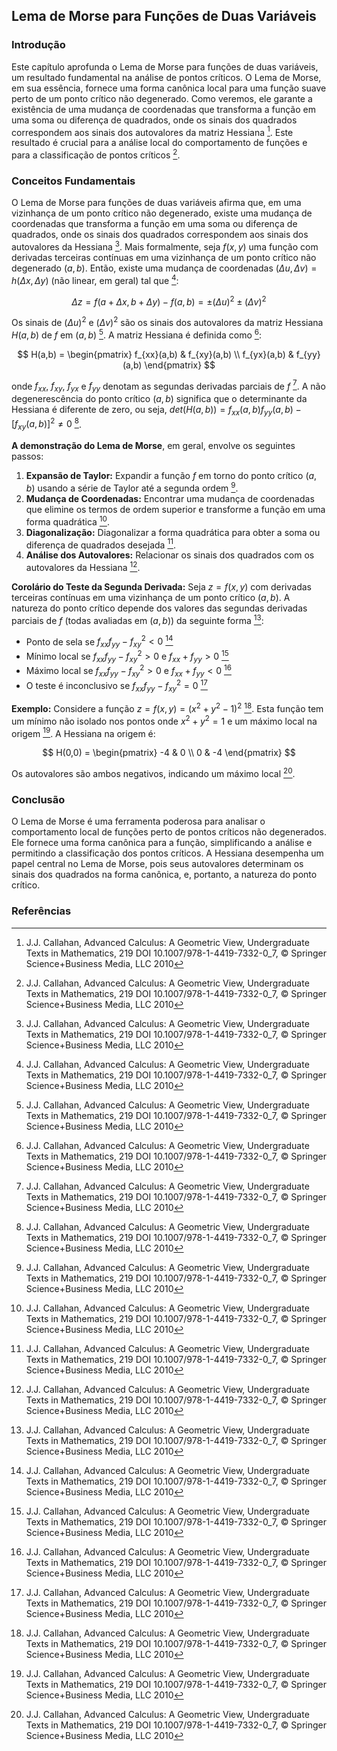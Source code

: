 ## Lema de Morse para Funções de Duas Variáveis

### Introdução
Este capítulo aprofunda o Lema de Morse para funções de duas variáveis, um resultado fundamental na análise de pontos críticos. O Lema de Morse, em sua essência, fornece uma forma canônica local para uma função suave perto de um ponto crítico não degenerado. Como veremos, ele garante a existência de uma mudança de coordenadas que transforma a função em uma soma ou diferença de quadrados, onde os sinais dos quadrados correspondem aos sinais dos autovalores da matriz Hessiana [^1]. Este resultado é crucial para a análise local do comportamento de funções e para a classificação de pontos críticos [^1].

### Conceitos Fundamentais

O Lema de Morse para funções de duas variáveis afirma que, em uma vizinhança de um ponto crítico não degenerado, existe uma mudança de coordenadas que transforma a função em uma soma ou diferença de quadrados, onde os sinais dos quadrados correspondem aos sinais dos autovalores da Hessiana [^1]. Mais formalmente, seja $f(x, y)$ uma função com derivadas terceiras contínuas em uma vizinhança de um ponto crítico não degenerado $(a, b)$. Então, existe uma mudança de coordenadas $(\Delta u, \Delta v) = h(\Delta x, \Delta y)$ (não linear, em geral) tal que [^1]:

$$
\Delta z = f(a + \Delta x, b + \Delta y) - f(a, b) = \pm (\Delta u)^2 \pm (\Delta v)^2
$$

Os sinais de $(\Delta u)^2$ e $(\Delta v)^2$ são os sinais dos autovalores da matriz Hessiana $H(a,b)$ de $f$ em $(a, b)$ [^1]. A matriz Hessiana é definida como [^1]:

$$
H(a,b) = \begin{pmatrix}
f_{xx}(a,b) & f_{xy}(a,b) \\
f_{yx}(a,b) & f_{yy}(a,b)
\end{pmatrix}
$$

onde $f_{xx}$, $f_{xy}$, $f_{yx}$ e $f_{yy}$ denotam as segundas derivadas parciais de $f$ [^1]. A não degenerescência do ponto crítico $(a, b)$ significa que o determinante da Hessiana é diferente de zero, ou seja, $det(H(a,b)) = f_{xx}(a,b)f_{yy}(a,b) - [f_{xy}(a,b)]^2 \neq 0$ [^1].

**A demonstração do Lema de Morse**, em geral, envolve os seguintes passos:
1. **Expansão de Taylor:** Expandir a função $f$ em torno do ponto crítico $(a, b)$ usando a série de Taylor até a segunda ordem [^1].
2. **Mudança de Coordenadas:** Encontrar uma mudança de coordenadas que elimine os termos de ordem superior e transforme a função em uma forma quadrática [^1].
3. **Diagonalização:** Diagonalizar a forma quadrática para obter a soma ou diferença de quadrados desejada [^1].
4. **Análise dos Autovalores:** Relacionar os sinais dos quadrados com os autovalores da Hessiana [^1].

**Corolário do Teste da Segunda Derivada:** Seja $z = f(x, y)$ com derivadas terceiras contínuas em uma vizinhança de um ponto crítico $(a, b)$. A natureza do ponto crítico depende dos valores das segundas derivadas parciais de $f$ (todas avaliadas em $(a, b)$) da seguinte forma [^1]:
* Ponto de sela se $f_{xx}f_{yy} - f_{xy}^2 < 0$ [^1]
* Mínimo local se $f_{xx}f_{yy} - f_{xy}^2 > 0$ e $f_{xx} + f_{yy} > 0$ [^1]
* Máximo local se $f_{xx}f_{yy} - f_{xy}^2 > 0$ e $f_{xx} + f_{yy} < 0$ [^1]
* O teste é inconclusivo se $f_{xx}f_{yy} - f_{xy}^2 = 0$ [^1]

**Exemplo:** Considere a função $z = f(x, y) = (x^2 + y^2 - 1)^2$ [^1]. Esta função tem um mínimo não isolado nos pontos onde $x^2 + y^2 = 1$ e um máximo local na origem [^1]. A Hessiana na origem é:

$$
H(0,0) = \begin{pmatrix}
-4 & 0 \\
0 & -4
\end{pmatrix}
$$

Os autovalores são ambos negativos, indicando um máximo local [^1].

### Conclusão

O Lema de Morse é uma ferramenta poderosa para analisar o comportamento local de funções perto de pontos críticos não degenerados. Ele fornece uma forma canônica para a função, simplificando a análise e permitindo a classificação dos pontos críticos. A Hessiana desempenha um papel central no Lema de Morse, pois seus autovalores determinam os sinais dos quadrados na forma canônica, e, portanto, a natureza do ponto crítico.

### Referências
[^1]: J.J. Callahan, Advanced Calculus: A Geometric View, Undergraduate Texts in Mathematics, 219
DOI 10.1007/978-1-4419-7332-0_7, © Springer Science+Business Media, LLC 2010
<!-- END -->